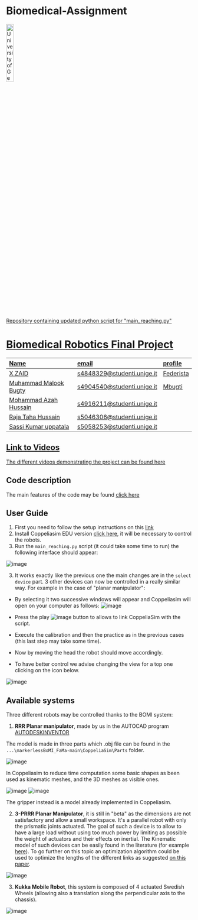 # Biomedical-Assignment
<a href="https://unige.it/en/">
 
<img src="images/genoa_logo.png" width="20%" height="20%" title="University of Genoa" alt="University of Genoa" >

 Repository containing updated python script for "main_reaching.py" 

# Biomedical Robotics Final Project

| Name | email  | profile |
| :--- | :---   | :--- |
| X ZAID | s4848329@studenti.unige.it | [Federista](hhttps://github.com/federista)
| Muhammad Malook Bugty | s4904540@studenti.unige.it | [Mbugti](https://github.com/mbugti)
| Mohammad Azah Hussain | s4916211@studenti.unige.it | 
| Raja Taha Hussain | s5046306@studenti.unige.it | 
| Sassi Kumar uppatala | s5058253@studenti.unige.it |




## Link to Videos
The different videos demonstrating the project can be found [here](https://drive.google.com/drive/folders/1mqPmZlZjmXwdSp38TwOnLGj_f8_i_d6y?usp=sharing)

## Code description

The main features of the code may be found [click here](https://omotoye.github.io/markerlessBoMI_FaMa/)

## User Guide
1. First you need to follow the setup instructions on this [link](setup_instructions.md)
1. Install Coppeliasim EDU version [click here](https://www.coppeliarobotics.com/downloads), it will be necessary to control the robots. 
2. Run the `main_reaching.py` script (it could take some time to run) the following interface should appear:
 
![image](https://user-images.githubusercontent.com/72743858/152410128-0d1a43e0-89cc-447b-b098-9c3798f4aa47.png)

3. It works exactly like the previous one the main changes are in the `select device` part. 3 other devices can now be controlled in a really similar way. 
For example in the case of "planar manipulator":

- By selecting it two successive windows will appear and Coppeliasim will open on your computer as follows: 
![image](https://user-images.githubusercontent.com/72743858/152410958-648de308-8578-4f6c-8cb3-b421449068ae.png)

- Press the play ![image](https://user-images.githubusercontent.com/72743858/152411034-623de161-0f2d-41fe-839e-fb4128cd6f56.png) button to allows to link CoppeliaSim with the script.
- Execute the calibration and then the practice as in the previous cases (this last step may take some time).
- Now by moving the head the robot should move accordingly.
- To have better control we advise changing the view for a top one clicking on the icon below.

![image](https://user-images.githubusercontent.com/72743858/152435220-8d173692-96f9-4fc8-ab0b-164656d3706f.png)

 

## Available systems

Three different robots may be controlled thanks to the BOMI system: 
1. **RRR Planar manipulator**, made by us in the AUTOCAD program  [AUTODESKINVENTOR](https://www.autodesk.com/products/inventor-lt/overview?mktvar002=afc_fr_nmpi_ppc&AID=11043042&PID=8227014&gclsrc=aw.ds&ds_rl=1232386&ds_rl=1232407&ds_rl=1232410&SID=jkp_CjwKCAiAl-6PBhBCEiwAc2GOVKCKCVERaGmKnMb4ls1yjDRXe1MEFt0hfhDcdbmbsovZApgB4GwjxBoCvQ8QAvD_BwE&cjevent=4239846f852511ec8110083e0a180513&affname=8227014_11043042&cjdata=MXxZfDB8WXww)

The model is made in three parts which .obj file can be found in the `...\markerlessBoMI_FaMa-main\CoppeliaSim\Parts` folder. 

![image](https://user-images.githubusercontent.com/72743858/152412787-5c7ae4e0-c41f-43f7-bfe8-00d0dc972061.png)

In Coppeliasim to reduce time computation some basic shapes as been used as kinematic meshes, and the 3D meshes as visible ones. 

![image](https://user-images.githubusercontent.com/72743858/152413574-219d271b-4a1f-4fd2-af63-980a7db69f22.png)
![image](https://user-images.githubusercontent.com/72743858/152413817-d878e2db-bf0f-46ea-b528-eb4ff1a9006e.png)

The gripper instead is a model already implemented in Coppeliasim. 

2. **3-PRRR Planar Manipulator**, it is still in "beta" as the dimensions are not satisfactory and allow a small workspace. It's a parallel robot with only the prismatic joints actuated. The goal of such a device is to allow to have a large load without using too much power by limiting as possible the weight of actuators and their effects on inertial. 
The Kinematic model of such devices can be easily found in the literature (for example [here](
https://github.com/Omotoye/markerlessBoMI_FaMa/files/7997616/JPM_DirectKinematicsPlanarParallelManipulators.pdf)).
To go further on this topic an optimization algorithm could be used to optimize the lengths of the different links as suggested [on this paper](https://github.com/Omotoye/markerlessBoMI_FaMa/files/7997633/CIRP_Design_2010_Book_Caro_Chablat_UrRehman_Wenger.pdf).

![image](https://user-images.githubusercontent.com/72743858/152417492-2eb13b37-a8b4-484b-9733-f9387f4b4648.png)

3. **Kukka Mobile Robot**, this system is composed of 4 actuated Swedish Wheels (allowing also a translation along the perpendicular axis to the chassis).

![image](https://user-images.githubusercontent.com/72743858/152420317-4648a47d-70bf-4f0a-8623-e3362d1847dc.png)











